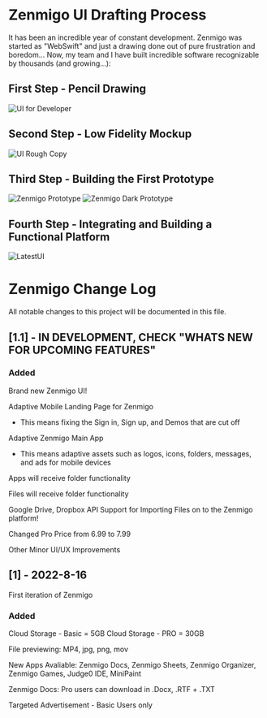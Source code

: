 # Zenmigo UI Drafting Process

It has been an incredible year of constant development. Zenmigo was started as "WebSwift" and just a drawing done out of pure frustration and boredom... Now, my team and I have built incredible software recognizable by thousands (and growing...):

## First Step - Pencil Drawing

![UI for Developer](https://user-images.githubusercontent.com/50426742/194202647-e2fdb6c3-632a-4074-8db9-5a39da3ed909.jpg)

## Second Step - Low Fidelity Mockup

![UI Rough Copy](https://user-images.githubusercontent.com/50426742/194202756-0439ddd9-03b8-41ff-9435-b9dadff891ce.PNG)

## Third Step - Building the First Prototype

![Zenmigo Prototype](https://user-images.githubusercontent.com/50426742/194204163-f7469045-d3ba-4061-b3bb-9ddcff8f366f.png)
![Zenmigo Dark Prototype](https://user-images.githubusercontent.com/50426742/194204176-59c9be88-1c96-4fad-8290-459a5137a5b8.png)


## Fourth Step - Integrating and Building a Functional Platform 

![LatestUI](https://user-images.githubusercontent.com/50426742/198410805-c91adb19-c0ab-4aef-8e46-9e1131c39b16.jpg)


# Zenmigo Change Log
All notable changes to this project will be documented in this file.
  
## [1.1] - IN DEVELOPMENT, CHECK "WHATS NEW FOR UPCOMING FEATURES"
 
### Added

Brand new Zenmigo UI!

Adaptive Mobile Landing Page for Zenmigo
   * This means fixing the Sign in, Sign up, and Demos that are cut off


Adaptive Zenmigo Main App
  * This means adaptive assets such as logos, icons, folders, messages, and ads for mobile devices
  
Apps will receive folder functionality

Files will receive folder functionality

Google Drive, Dropbox API Support for Importing Files on to the Zenmigo platform!

Changed Pro Price from 6.99 to 7.99 

Other Minor UI/UX Improvements

 
 
## [1] - 2022-8-16
 
First iteration of Zenmigo

### Added

Cloud Storage - Basic = 5GB 
Cloud Storage - PRO = 30GB

File previewing: MP4, jpg, png, mov

New Apps Avaliable: Zenmigo Docs, Zenmigo Sheets, Zenmigo Organizer, Zenmigo Games, Judge0 IDE, MiniPaint

Zenmigo Docs: Pro users can download in .Docx, .RTF + .TXT

Targeted Advertisement - Basic Users only
